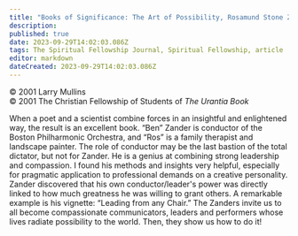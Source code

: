 ```yaml
---
title: "Books of Significance: The Art of Possibility, Rosamund Stone Zander & Benjamin Zander"
description: 
published: true
date: 2023-09-29T14:02:03.086Z
tags: The Spiritual Fellowship Journal, Spiritual Fellowship, article
editor: markdown
dateCreated: 2023-09-29T14:02:03.086Z
---
```


<p class="v-card v-sheet theme--light gray lighten-3 px-2">© 2001 Larry Mullins<br>© 2001 The Christian Fellowship of Students of <i>The Urantia Book</i></p>

When a poet and a scientist combine forces in an insightful and enlightened way, the result is an excellent book. “Ben” Zander is conductor of the Boston Philharmonic Orchestra, and “Ros” is a family therapist and landscape painter. The role of conductor may be the last bastion of the total dictator, but not for Zander. He is a genius at combining strong leadership and compassion. I found his methods and insights very helpful, especially for pragmatic application to professional demands on a creative personality. Zander discovered that his own conductor/leader's power was directly linked to how much greatness he was willing to grant others. A remarkable example is his vignette: “Leading from any Chair.” The Zanders invite us to all become compassionate communicators, leaders and performers whose lives radiate possibility to the world. Then, they show us how to do it!